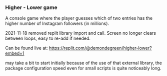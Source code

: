 ### Higher - Lower game

A console game where the player guesses which of two entries has the higher number of Instagram followers (in millions).

2021-11-18 removed replit library import and call.  Screen no longer clears between loops, easy to re-add if needed.

Can be found live at:
https://replit.com/@demondegreen/higher-lower?embed=1

may take a bit to start initially because of the use of that external library, the package configuration speed even for small scripts is quite noticeably long.
